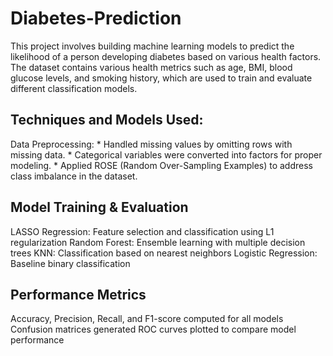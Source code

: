 # Diabetes-Prediction

This project involves building machine learning models to predict the likelihood of a person developing diabetes based on various health factors. The dataset contains various health metrics such as age, BMI, blood glucose levels, and smoking history, which are used to train and evaluate different classification models.

## Techniques and Models Used:
Data Preprocessing:
       * Handled missing values by omitting rows with missing data.
       * Categorical variables were converted into factors for proper modeling.
       * Applied ROSE (Random Over-Sampling Examples) to address class imbalance in the dataset.

## Model Training & Evaluation
   LASSO Regression: Feature selection and classification using L1 regularization
   Random Forest: Ensemble learning with multiple decision trees
   KNN: Classification based on nearest neighbors
   Logistic Regression: Baseline binary classification

## Performance Metrics
   Accuracy, Precision, Recall, and F1-score computed for all models
   Confusion matrices generated
   ROC curves plotted to compare model performance

